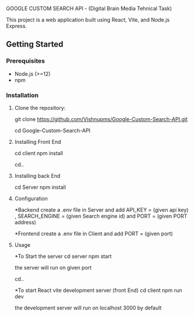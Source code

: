 GOOGLE CUSTOM SEARCH API - (Digital Brain Media Tehnical Task)

This project is a web application built using React, Vite, and Node.js Express.

## Getting Started

### Prerequisites

- Node.js (>=12)
- npm 

### Installation

1. Clone the repository:

    git clone https://github.com/Vishnupms/Google-Custom-Search-API.git

    cd Google-Custom-Search-API

2. Installing Front End
    
    cd client
    npm install

      cd..

3. Installing back End
    
    cd Server
    npm install

4. Configuration

   *Backend
   create a .env file in Server and add API_KEY = (given api key)
   , SEARCH_ENGINE = (given Search engine id)
   and PORT = (given PORT address)
   
   *Frontend
   create a .env file in Client and add PORT = (given port)

5. Usage
    
   *To Start the server
   cd server
   npm start
    
    the server will run on given port
      
      cd..

    *To start React vite development server (front End)
    cd client
    npm run dev

     the development server will run on localhost 3000 by default


    

